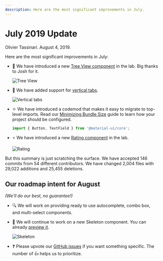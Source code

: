 ```yaml
---
description: Here are the most significant improvements in July.
---
```


# July 2019 Update

Olivier Tassinari. August 4, 2019.

Here are the most significant improvements in July:

- 🌳 We have introduced a new [Tree View component](/components/tree-view/) in the lab. Big thanks to Josh for it.

  ![Tree View](/static/blog/july-2019-update/tree-view.gif)

- 💄 We have added support for [vertical tabs](/components/tabs/#vertical-tabs).

  ![Vertical tabs](/static/blog/july-2019-update/vertical-tabs.png)

- ⚛️ We have introduced a codemod that makes it easy to migrate to top-level imports.
  Read our [Minimizing Bundle Size](/guides/minimizing-bundle-size/) guide to learn how your project should be configured.

  ```js
  import { Button, TextField } from '@material-ui/core';
  ```

- ⭐️ We have introduced a new [Rating component](/components/rating/) in the lab.

  ![Rating](/static/blog/july-2019-update/rating.png)

But this summary is just scratching the surface. We have accepted 146 commits from 54 different contributors. We have changed 2,004 files with 29,022 additions and 25,455 deletions.

## Our roadmap intent for August

*(We'll do our best, no guarantee!)*

- 🔍 We will work on providing ready to use autocomplete, combo box, and multi-select components.

- 🦴 We will continue to work on a new Skeleton component. You can already [preview it](https://deploy-preview-16786--material-ui.netlify.com/components/skeleton/).

  ![Skeleton](/static/blog/july-2019-update/skeleton.png)

- ❓ Please upvote our [GitHub issues](https://github.com/mui-org/material-ui/issues) if you want something specific. The number of 👍 helps us to prioritize.

